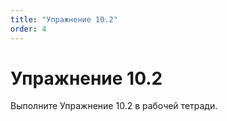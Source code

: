 ```yaml
---
title: "Упражнение 10.2"
order: 4
---
```


# Упражнение 10.2

Выполните Упражнение 10.2 в рабочей тетради.
